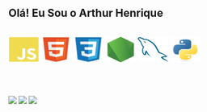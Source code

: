 ## Olá! Eu Sou o Arthur Henrique

<div style="display: inline_block; margin-bottom: 30px;"><br>
  <img align="center" alt="Arthur-Js" height="50" width="60" src="https://raw.githubusercontent.com/devicons/devicon/master/icons/javascript/javascript-plain.svg">
  <img align="center" alt="Arthur-HTML" height="50" width="60" src="https://raw.githubusercontent.com/devicons/devicon/master/icons/html5/html5-original.svg">
  <img align="center" alt="Arthur-CSS" height="50" width="60" src="https://raw.githubusercontent.com/devicons/devicon/master/icons/css3/css3-original.svg">
  <img align="center" alt="Arthur-Node" height="50" width="60" src="https://raw.githubusercontent.com/devicons/devicon/master/icons/nodejs/nodejs-original.svg">
  <img align="center" alt="Arthur-MySQL" height="50" width="60" src="https://raw.githubusercontent.com/devicons/devicon/master/icons/mysql/mysql-original.svg">
  <img align="center" alt="Arthur-Python" height="50" width="60" src="https://raw.githubusercontent.com/devicons/devicon/master/icons/python/python-original.svg">
</div>
<br>
<div style="margin-top: 20px;">
  <a href="https://instagram.com/arthurr_henriquee" target="_blank" style="text-decoration: none;">
    <img src="https://img.shields.io/badge/-Instagram-%23E4405F?style=for-the-badge&logo=instagram&logoColor=white">
  </a>
  <a href="mailto:acandido04@gmail.com" style="text-decoration: none;">
    <img src="https://img.shields.io/badge/-Gmail-%23333?style=for-the-badge&logo=gmail&logoColor=white">
  </a>
  <a href="https://www.linkedin.com/in/arthur-henrique-738073269" target="_blank" style="text-decoration: none;">
    <img src="https://img.shields.io/badge/-LinkedIn-%230077B5?style=for-the-badge&logo=linkedin&logoColor=white">
  </a>
</div>
